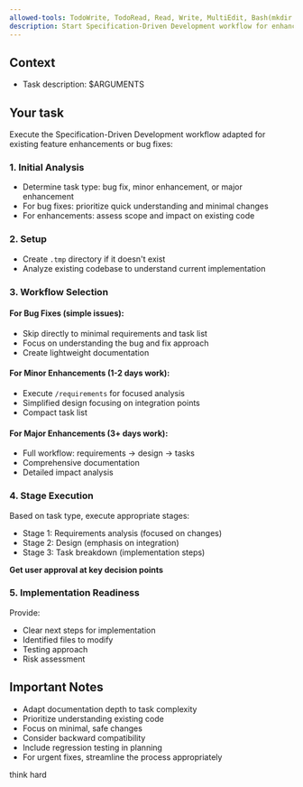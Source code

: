 ```yaml
---
allowed-tools: TodoWrite, TodoRead, Read, Write, MultiEdit, Bash(mkdir:*), Grep, Glob, Task
description: Start Specification-Driven Development workflow for enhancement or bug fix tasks
---
```


## Context

- Task description: $ARGUMENTS

## Your task

Execute the Specification-Driven Development workflow adapted for existing feature enhancements or bug fixes:

### 1. Initial Analysis

- Determine task type: bug fix, minor enhancement, or major enhancement
- For bug fixes: prioritize quick understanding and minimal changes
- For enhancements: assess scope and impact on existing code

### 2. Setup

- Create `.tmp` directory if it doesn't exist
- Analyze existing codebase to understand current implementation

### 3. Workflow Selection

#### For Bug Fixes (simple issues):
- Skip directly to minimal requirements and task list
- Focus on understanding the bug and fix approach
- Create lightweight documentation

#### For Minor Enhancements (1-2 days work):
- Execute `/requirements` for focused analysis
- Simplified design focusing on integration points
- Compact task list

#### For Major Enhancements (3+ days work):
- Full workflow: requirements → design → tasks
- Comprehensive documentation
- Detailed impact analysis

### 4. Stage Execution

Based on task type, execute appropriate stages:
- Stage 1: Requirements analysis (focused on changes)
- Stage 2: Design (emphasis on integration)
- Stage 3: Task breakdown (implementation steps)

**Get user approval at key decision points**

### 5. Implementation Readiness

Provide:
- Clear next steps for implementation
- Identified files to modify
- Testing approach
- Risk assessment

## Important Notes

- Adapt documentation depth to task complexity
- Prioritize understanding existing code
- Focus on minimal, safe changes
- Consider backward compatibility
- Include regression testing in planning
- For urgent fixes, streamline the process appropriately

think hard
